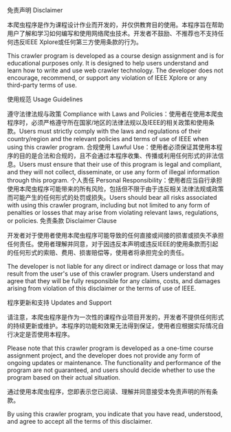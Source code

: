 免责声明 Disclaimer

本爬虫程序是作为课程设计作业而开发的，并仅供教育目的使用。本程序旨在帮助用户了解和学习如何编写和使用网络爬虫技术。开发者不鼓励、不推荐也不支持任何违反IEEE Xplore或任何第三方使用条款的行为。

This crawler program is developed as a course design assignment and is for educational purposes only. It is designed to help users understand and learn how to write and use web crawler technology. The developer does not encourage, recommend, or support any violation of IEEE Xplore or any third-party terms of use.

使用规范 Usage Guidelines

遵守法律法规与政策 Compliance with Laws and Policies：使用者在使用本爬虫程序时，必须严格遵守所在国家/地区的法律法规以及IEEE的相关政策和使用条款。Users must strictly comply with the laws and regulations of their country/region and the relevant policies and terms of use of IEEE when using this crawler program.
合规使用 Lawful Use：使用者必须保证其使用本程序的目的是合法和合规的，且不会通过本程序收集、传播或利用任何形式的非法信息。Users must ensure that their use of this program is legal and compliant, and they will not collect, disseminate, or use any form of illegal information through this program.
个人责任 Personal Responsibility：使用者应当自行承担使用本爬虫程序可能带来的所有风险，包括但不限于由于违反相关法律法规或政策而可能产生的任何形式的处罚或损失。Users should bear all risks associated with using this crawler program, including but not limited to any form of penalties or losses that may arise from violating relevant laws, regulations, or policies.
免责条款 Disclaimer Clause

开发者对于使用者使用本爬虫程序可能导致的任何直接或间接的损害或损失不承担任何责任。使用者理解并同意，对于因违反本声明或违反IEEE的使用条款而引起的任何形式的索赔、费用、损害赔偿等，使用者将承担完全的责任。

The developer is not liable for any direct or indirect damage or loss that may result from the user's use of this crawler program. Users understand and agree that they will be fully responsible for any claims, costs, and damages arising from violation of this disclaimer or the terms of use of IEEE.

程序更新和支持 Updates and Support

请注意，本爬虫程序是作为一次性的课程作业项目开发的，开发者不提供任何形式的持续更新或维护。本程序的功能和效果无法得到保证，使用者应根据实际情况自行决定是否使用本程序。

Please note that this crawler program is developed as a one-time course assignment project, and the developer does not provide any form of ongoing updates or maintenance. The functionality and performance of the program are not guaranteed, and users should decide whether to use the program based on their actual situation.

通过使用本爬虫程序，您即表示您已阅读、理解并同意接受本免责声明的所有条款。

By using this crawler program, you indicate that you have read, understood, and agree to accept all the terms of this disclaimer.
